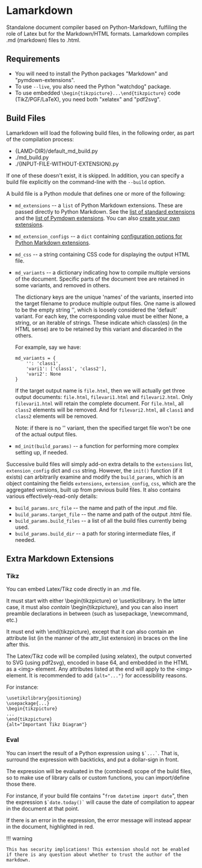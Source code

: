 # Lamarkdown

Standalone document compiler based on Python-Markdown, fulfiling the role of Latex but for the Markdown/HTML formats. Lamarkdown compiles .md (markdown) files to .html.


## Requirements

* You will need to install the Python packages "Markdown" and "pymdown-extensions". 
* To use `--live`, you also need the Python "watchdog" package. 
* To use embedded `\begin{tikzpicture}...\end{tikzpicture}` code (TikZ/PGF/LaTeX), you need both "xelatex" and "pdf2svg".


## Build Files

Lamarkdown will load the following build files, in the following order, as part of the compilation process:

* {LAMD-DIR}/default_md_build.py
* ./md_build.py
* ./{INPUT-FILE-WITHOUT-EXTENSION}.py

If one of these doesn't exist, it is skipped. In addition, you can specify a build file explicitly on the command-line with the `--build` option.

A build file is a Python module that defines one or more of the following:

* `md_extensions` -- a `list` of Python Markdown extensions. These are passed directly to Python Markdown. See the [list of standard extensions](https://python-markdown.github.io/extensions/) and the [list of Pymdown extensions](https://facelessuser.github.io/pymdown-extensions/). You can also [create your own extensions](https://python-markdown.github.io/extensions/api/).

* `md_extension_configs` -- a `dict` containing [configuration options for Python Markdown extensions](https://python-markdown.github.io/reference/#extension_configs).

* `md_css` -- a string containing CSS code for displaying the output HTML file.

* `md_variants` -- a dictionary indicating how to compile multiple versions of the document. Specific parts of the document tree are retained in some variants, and removed in others. 

    The dictionary keys are the unique 'names' of the variants, inserted into the target filename to produce multiple output files. One name is allowed to be the empty string '', which is loosely considered the 'default' variant. For each key, the corresponding value must be either None, a string, or an iterable of strings. These indicate which class(es) (in the HTML sense) are to be retained by this variant and discarded in the others.
    
    For example, say we have: 
    
    ```
    md_variants = { 
        '': 'class1', 
        'vari1': ['class1', 'class2'], 
        'vari2': None
    }
    ```
    
    If the target output name is `file.html`, then we will actually get three output documents: `file.html`, `filevari1.html` and `filevari2.html`. Only `filevari1.html` will retain the complete document. For `file.html`, all `class2` elements will be removed. And for `filevari2.html`, all `class1` and `class2` elements will be removed.
    
    Note: if there is no '' variant, then the specified target file won't be one of the actual output files.
    
* `md_init(build_params)` -- a function for performing more complex setting up, if needed.


Successive build files will simply add-on extra details to the `extensions` list, `extension_config` dict and `css` string. However, the `init()` function (if it exists) can arbitrarily examine and modify the `build_params`, which is an object containing the fields `extensions`, `extension_config`, `css`, which are the aggregated versions, built up from previous build files. It also contains various effectively-read-only details:

* `build_params.src_file` -- the name and path of the input .md file.
* `build_params.target_file` -- the name and path of the output .html file.
* `build_params.build_files` -- a list of all the build files currently being used.
* `build_params.build_dir` -- a path for storing intermediate files, if needed.


## Extra Markdown Extensions

### Tikz

You can embed Latex/Tikz code directly in an .md file.

It must start with either \begin{tikzpicture} or \usetikzlibrary. In the latter case, it must also _contain_ \begin{tikzpicture}, and you can also insert preamble declarations in between (such as \usepackage, \newcommand, etc.)

It must end with \end{tikzpicture}, except that it can also contain an attribute list (in the manner of the attr_list extension) in braces on the line after this.

The Latex/Tikz code will be compiled (using xelatex), the output converted to SVG (using pdf2svg), encoded in base 64, and embedded in the HTML as a \<img> element. Any attributes listed at the end will apply to the \<img> element. It is recommended to add `{alt="..."}` for accessibility reasons.

For instance:

```
\usetikzlibrary{positioning}
\usepackage{...}
\begin{tikzpicture}
...
\end{tikzpicture}
{alt="Important Tikz Diagram"}
```


### Eval

You can insert the result of a Python expression using `` $‌`...` ``. That is, surround the expression with backticks, and put a dollar-sign in front.

The expression will be evaluated in the (combined) scope of the build files, so to make use of library calls or custom functions, you can import/define those there.

For instance, if your build file contains "`from datetime import date`", then the expression `` $‌`date.today()` `` will cause the date of compilation to appear in the document at that point.

If there is an error in the expression, the error message will instead appear in the document, highlighted in red.

!!! warning

    This has security implications! This extension should not be enabled if there is any question about whether to trust the author of the markdown.
